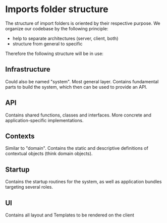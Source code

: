 # Imports folder structure

The structure of import folders is oriented by their respective purpose.
We organize our codebase by the following principle:

- help to separate architectures (server, client, both)
- structure from general to specific

Therefore the following structure will be in use:

## Infrastructure

Could also be named "system". Most general layer.
Contains fundamental parts to build the system, which
then can be used to provide an API.


## API

Contains shared functions, classes and interfaces.
More concrete and application-specific implementations.

## Contexts

Similar to "domain".
Contains the static and descriptive definitions of contextual objects 
(think domain objects).

## Startup

Contains the startup routines for the system, as well as
application bundles targeting several roles.

## UI

Contains all layout and Templates to be rendered on the client
